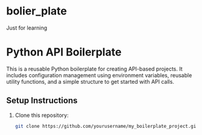 # bolier_plate
Just for learning
# Python API Boilerplate

This is a reusable Python boilerplate for creating API-based projects. It includes configuration management using environment variables, reusable utility functions, and a simple structure to get started with API calls.

## Setup Instructions

1. Clone this repository:
   ```bash
   git clone https://github.com/yourusername/my_boilerplate_project.git


